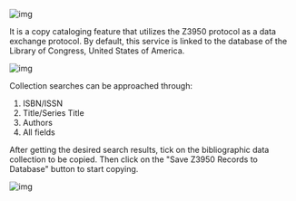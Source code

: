 ![img](https://lh3.googleusercontent.com/OYG7vy1SO_A97WrmgdDQlm4KQ6Z4b_bmi9EcfKCwaZaXDWY662_cggsHT-SR--lWu6xS9KeN161S1c8_S7cH3s3gD7amER3YJTjDfjctZv4pmDga9--CGXAC0SGEdFN-ocqd67lA)

It is a copy cataloging feature that utilizes the Z3950 protocol as a data exchange protocol. By default, this service is linked to the database of the Library of Congress, United States of America.

![img](https://lh4.googleusercontent.com/bO8IX60WHQ_C8vX4rx1xNJmYuZIZfBuDv7XLCe0NjOS8ZoZfsGZ_gqv7uccSwm4O5wjpIQH44b-mm1pe2JVhxtziJoskKgCqVgRqSzvrywP-SzM0WtzXqGjnD-Wpke2oCJqKyMaS)

Collection searches can be approached through:

1. ISBN/ISSN
2. Title/Series Title
3. Authors
4. All fields

After getting the desired search results, tick on the bibliographic data collection to be copied. Then click on the "Save Z3950 Records to Database" button to start copying.

![img](https://lh3.googleusercontent.com/rE1hhL0A3kbMy4nzAtG1UlVZqdgmww1speiRxlB6GeFtD3rHwQQU4CY-Eewq6WYRyh16j66HYowNtIB1IrOycxb6nJnfA7FiFZhNpi2hk-i8kmCBVVGtZc1rC9tCu4j0bmmXT9x5)